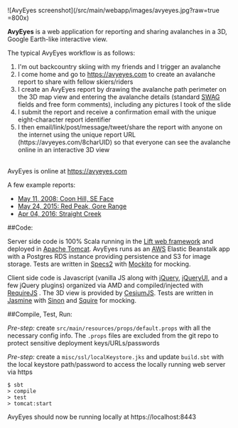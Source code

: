 ![AvyEyes screenshot](/src/main/webapp/images/avyeyes.jpg?raw=true =800x)

**AvyEyes** is a web application for reporting and sharing avalanches in a 3D, Google Earth-like interactive view. 

The typical AvyEyes workflow is as follows:

1. I'm out backcountry skiing with my friends and I trigger an avalanche
2. I come home and go to https://avyeyes.com to create an avalanche report to share with fellow skiers/riders
3. I create an AvyEyes report by drawing the avalanche path perimeter on the 3D map view and entering the avalanche details (standard [SWAG](http://www.americanavalancheassociation.org/swag/) fields and free form comments), including any pictures I took of the slide
4. I submit the report and receive a confirmation email with the unique eight-character report identifier
5. I then email/link/post/message/tweet/share the report with anyone on the internet using the unique report URL (https\://avyeyes.com/8charUID) so that everyone can see the avalanche online in an interactive 3D view

<br/>AvyEyes is online at https://avyeyes.com

A few example reports:

- [May 11, 2008: Coon Hill, SE Face](https://avyeyes.com/vsik4e4n)
- [May 24, 2015: Red Peak, Gore Range](https://avyeyes.com/ktqfgc3h)
- [Apr 04, 2016: Straight Creek](https://avyeyes.com/u60ektle)

##Code:

Server side code is 100% Scala running in the [Lift web framework](https://liftweb.net/) and deployed in [Apache Tomcat](http://tomcat.apache.org/). AvyEyes runs as an [AWS](https://aws.amazon.com/) Elastic Beanstalk app with a Postgres RDS instance providing persistence and S3 for image storage. Tests are written in [Specs2](http://etorreborre.github.io/specs2/) with [Mockito](http://site.mockito.org/) for mocking.

Client side code is Javascript (vanilla JS along with [jQuery](https://jquery.com/), [jQueryUI](https://jqueryui.com/), and a few jQuery plugins) organized via AMD and compiled/injected with [RequireJS](http://requirejs.org/) . The 3D view is provided by [CesiumJS](http://cesiumjs.org/). Tests are written in [Jasmine](https://jasmine.github.io/) with [Sinon](http://sinonjs.org/) and [Squire](https://github.com/iammerrick/Squire.js/) for mocking.

##Compile, Test, Run:

*Pre-step:* create `src/main/resources/props/default.props` with all the necessary config info. The `.props` files are excluded from the git repo to protect sensitive deployment keys/URLs/passwords

*Pre-step:* create a `misc/ssl/localKeystore.jks` and update `build.sbt` with the local keystore path/password to access the locally running web server via https

```
$ sbt
> compile
> test
> tomcat:start
```

AvyEyes should now be running locally at https\://localhost:8443
